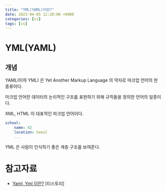 ```yaml
---
title: "YML(YAML)이란?"
date: 2023-04-05 12:20:00 +0900
categories: [cs]
tags: [cs]
---
```


# YML(YAML)

## 개념

YAML(이하 YML) 은 Yet Another Markup Language 의 약자로 마크업 언어의 한 종류이다.

마크업 언어란 데이터의 논리적인 구조를 표현하기 위해 규칙들을 정의한 언어의 일종이다.

XML, HTML 이 대표적인 마크업 언어이다.

```yaml
school:
	name: 42
	location: Seoul
	...
```

YML 은 사람이 인식하기 좋은 계층 구조를 보여준다.

# 참고자료

- [Yaml, Yml 이란?](https://needjarvis.tistory.com/590) [티스토리]